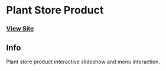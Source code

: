 # Plant Store Product

### [View Site](https://elh0.github.io/plant_store/)

## Info
Plant store product interactive slideshow and menu interaction.



